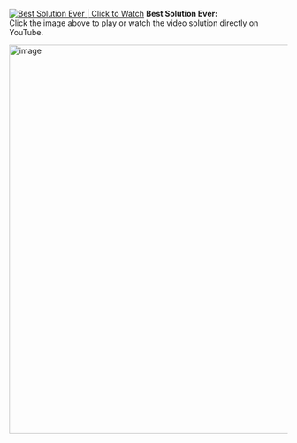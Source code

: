 [![Best Solution Ever | Click to Watch](https://img.youtube.com/vi/Hz7Nz37GkCo/0.jpg)](https://youtu.be/Hz7Nz37GkCo)
**Best Solution Ever:**  
Click the image above to play or watch the video solution directly on YouTube.


<img width="776" height="704" alt="image" src="https://github.com/user-attachments/assets/6e384d74-8730-4f11-8523-28411542efde" />
